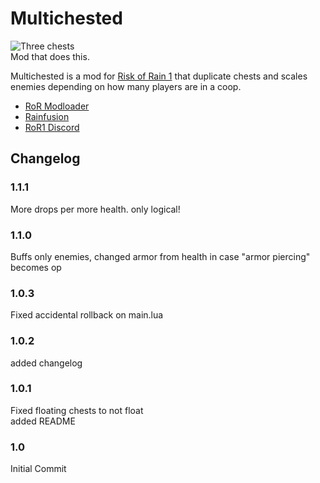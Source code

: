 Multichested
======================
![Three chests](https://cdn.discordapp.com/attachments/728607222040494183/799689001749184522/unknown.png)  
Mod that does this.

Multichested is a mod for [Risk of Rain 1](https://store.steampowered.com/app/248820/Risk_of_Rain/) that duplicate chests and scales enemies depending on how many players are in a coop.

* [RoR Modloader](https://cdn.rainfusion.ml/launcher-download)
* [Rainfusion](https://rainfusion.ml/)
* [RoR1 Discord](https://discord.gg/ajsGTdN)

## Changelog

### 1.1.1
More drops per more health. only logical!
### 1.1.0
Buffs only enemies, changed armor from health in case "armor piercing" becomes op
### 1.0.3
Fixed accidental rollback on main.lua
### 1.0.2
added changelog
### 1.0.1
Fixed floating chests to not float  
added README
### 1.0
Initial Commit
